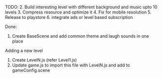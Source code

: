 TODO:
2. Build interesting level with different background and music upto 10 levels
3. Compress resource and optimize it
4. Fix for mobile resolution
5. Release to playstore
6. integrate ads or level based subscription

Done:
1. Create BaseScene and add common theme and laugh sounds in one place


Adding a new level
1. Create LevelN.js (refer Level1.js)
2. Update game.js to import this file with LevelN.js and add to gameConfig.scene